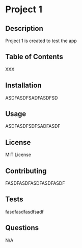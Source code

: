 # Project 1
## Description
Project 1 is created to test the app

## Table of Contents
XXX

## Installation
ASDFASDFSADFASDFSD

## Usage
ASDFASDFSDFSADFASDF

## License
MIT License

## Contributing
FASDFASDFASDFASDFASDF

## Tests
fasdfasdfasdfsadf

## Questions
N/A
